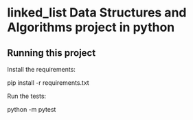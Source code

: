 # linked_list Data Structures and Algorithms project in python

## Running this project

Install the requirements:

pip install -r requirements.txt

Run the tests:

python -m pytest
